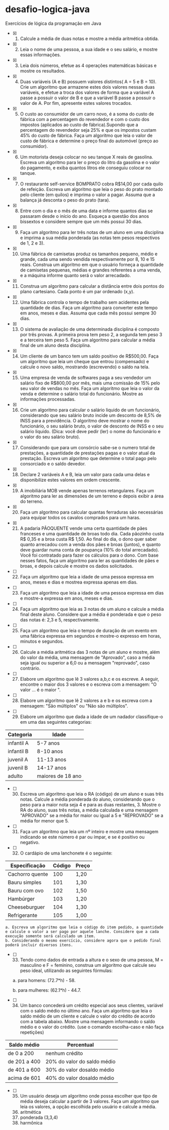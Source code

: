 # desafio-logica-java
Exercícios de lógica da programação em Java

- [x]  1. Calcule a média de duas notas e mostre a média aritmética obtida.
- [x]  2. Leia o nome de uma pessoa, a sua idade e o seu salário, e mostre essas informações.
- [x]  3. Leia dois números, efetue as 4 operações matemáticas básicas e mostre os resultados.
- [x]  4. Duas variáveis (A e B) possuem valores distintos( A = 5 e B = 10). Crie um algoritmo que armazene estes dois valores nessas duas variáveis, e efetue a troca dos valores de forma que a variável A passe a possuir o valor de B e que a variável B passe a possuir o valor de A. Por fim, apresente estes valores trocados.
- [x]  5. O custo ao consumidor de um carro novo, é a soma do custo de fábrica com a percentagem do revendedor e com o custo dos impostos (aplicados ao custo de fábrica).Supondo que a percentagem do revendedor seja 25% e que os impostos custam 45% do custo de fábrica. Faça um algoritmo que leia o valor de custo de fábrica e determine o preço final do automóvel (preço ao consumidor).
- [x]  6. Um motorista deseja colocar no seu tanque X reais de gasolina. Escreva um algoritmo para ler o preço do litro da gasolina e o valor do pagamento, e exiba quantos litros ele conseguiu colocar no tanque.
- [x]  7. O restaurante self-service BOMPRATO cobra R$14,00 por cada quilo de refeição. Escreva um algoritmo que leia o peso do prato montado pelo cliente (em quilos) e imprima o valor a pagar. Assuma que a balança já desconta o peso do prato (tara).
- [x]  8. Entre com o dia e o mês de uma data e informe quantos dias se passaram desde o início do ano. Esqueça a questão dos anos bissextos e considere sempre que um mês possui 30 dias.
- [x]  9. Faça um algoritmo para ler três notas de um aluno em uma disciplina e imprima a sua média ponderada (as notas tem pesos respectivos de 1, 2 e 3).
- [x]  10. Uma fábrica de camisetas produz os tamanhos pequeno, médio e grande, cada uma sendo vendida respectivamente por 8, 10 e 15 reais. Construa um algoritmo em que o usuário forneça a quantidade de camisetas pequenas, médias e grandes referentes a uma venda, e a máquina informe quanto será o valor arrecadado.
- [x]  11. Construa um algoritmo para calcular a distância entre dois pontos do plano cartesiano. Cada ponto é um par ordenado (x,y).
- [x]  12. Uma fábrica controla o tempo de trabalho sem acidentes pela quantidade de dias. Faça um algoritmo para converter este tempo em anos, meses e dias. Assuma que cada mês possui sempre 30 dias.
- [x]  13. O sistema de avaliação de uma determinada disciplina é composto por três provas. A primeira prova tem peso 2, a segunda tem peso 3 e a terceira tem peso 5. Faça um algoritmo para calcular a média final de um aluno desta disciplina.
- [x]  14. Um cliente de um banco tem um saldo positivo de R$500,00. Faça um algoritmo que leia um cheque que entrou (compensado) e calcule o novo saldo, mostrando (escrevendo) o saldo na  tela.
- [x]  15. Uma empresa de venda de softwares paga a seu vendedor um salário fixo de R$800,00 por mês, mais uma comissão de 15% pelo seu valor de vendas no mês. Faça um algoritmo que leia o valor da venda e determine o salário total do funcionário. Mostre as informações processadas.
- [x]  16. Crie um algoritmo para calcular o salário liquido de um funcionário, considerando que seu salário bruto incide um desconto de 8,5% de INSS para a previdência. O algoritmo deve mostrar o nome do funcionário, o seu salário bruto, o valor de desconto de INSS e o seu salário liquido. (Dica: você deve pedir (ler) o nome do funcionário e o valor do seu salário bruto).
- [x]  17. Considerando que para um consórcio sabe-se o numero total de prestações, a quantidade de prestações pagas e o valor atual da prestação. Escreva um algoritmo que determine o total pago pelo consorciado e o saldo devedor.
- [x]  18. Declare 2 variáveis A e B, leia um valor para cada uma delas e disponibilize estes valores em ordem crescente.
- [x]  19. A imobiliária MOB vende apenas terrenos retangulares. Faça um algoritmo para ler as dimensões de um terreno e depois exibir a área do terreno.
- [x]  20. Faça um algoritmo para calcular quantas ferraduras são necessárias para equipar todos os cavalos comprados para um haras.
- [x]  21. A padaria PÃOQUENTE vende uma certa quantidade de pães franceses e uma quantidade de broas todo dia. Cada pãozinho custa R$ 0,35 e a broa custa R$ 1,50. Ao final do dia, o dono quer saber quanto arrecadou com a venda dos pães e broas (juntos), e quanto deve guardar numa conta de poupança (10% do total arrecadado). Você foi contratado para fazer os cálculos para o dono. Com base nesses fatos, faça um algoritmo para ler as quantidades de pães e broas, e depois calcule e mostre os dados solicitados.
- [ ]  22. Faça um algoritmo que leia a idade de uma pessoa expressa em anos, meses e dias e mostrea expressa apenas em dias.
- [ ]  23. Faça um algoritmo que leia a idade de uma pessoa expressa em dias e mostre-a expressa em anos, meses e dias.
- [ ]  24. Faça um algoritmo que leia as 3 notas de um aluno e calcule a média final deste aluno. Considere que a média é ponderada e que o peso das notas é: 2,3 e 5, respectivamente.
- [ ]  25. Faça um algoritmo que leia o tempo de duração de um evento em uma fábrica expressa em segundos e mostre-o expresso em horas, minutos e segundos.
- [ ]  26. Calcule a média aritmética das 3 notas de um aluno e mostre, além do valor da média, uma mensagem de "Aprovado", caso a média seja igual ou superior a 6,0 ou a mensagem "reprovado", caso contrário.
- [ ]  27. Elabore um algoritmo que lê 3 valores a,b,c e os escreve. A seguir, encontre o maior dos 3 valores e o escreva com a mensagem: "O valor ... é o maior ".
- [ ]  28. Elabore um algoritmo que lê 2 valores a e b e os escreva com a mensagem: "São múltiplos" ou "Não são múltiplos".
- [ ]  29. Elabore um algoritmo que dada a idade de um nadador classifique-o em uma das seguintes categorias:

|Categoria|Idade 
|-----------|----------| 
| infantil A | 5-7 anos |
| infantil B | 8-10 anos |
| juvenil A | 11-13 anos |
| juvenil B | 14-17 anos |
| adulto | maiores de 18 ano |
- [ ]  30. Escreva um algoritmo que leia o RA (código) de um aluno e suas três notas. Calcule a média ponderada do aluno, considerando que o peso para a maior nota seja 4 e para as duas restantes, 3. Mostre o RA do aluno, suas três notas, a média calculada e uma mensagem "APROVADO" se a média for maior ou igual a 5 e "REPROVADO" se a média for menor que 5.
- [ ]  31. Faça um algoritmo que leia um nº inteiro e mostre uma mensagem indicando se este número é par ou ímpar, e se é positivo ou negativo.
- [ ]  32. O cardápio de uma lanchonete é o seguinte:

|Especificação|Código|Preço|
|-----------|-----------|-----------|
| Cachorro quente | 100 | 1,20 |
| Bauru simples | 101 | 1,30 |
| Bauru com ovo | 102 | 1,50 |
| Hambúrger | 103 | 1,20 |
| Cheeseburguer | 104 | 1,30 |
| Refrigerante | 105 | 1,00 |
    a. Escreva um algoritmo que leia o código do item pedido, a quantidade e calcule o valor a ser pago por aquele lanche. Considere que a cada execução somente será calculado um item.
    b. Considerando o mesmo exercício, considere agora que o pedido final poderá incluir diversos itens.
- [ ]  33. Tendo como dados de entrada a altura e o sexo de uma pessoa, M = masculino e F = feminino, construa um algoritmo que calcule seu peso ideal, utilizando as seguintes fórmulas:

    a. para homens: (72.7*h) - 58.

    b. para mulheres: (62.1*h) - 44.7.

- [ ]  34. Um banco concederá um crédito especial aos seus clientes, variável com o saldo médio no último ano. Faça um algoritmo que leia o saldo médio de um cliente e calcule o valor do crédito de acordo com a tabela abaixo. Mostre uma mensagem informando o saldo médio e o valor do crédito. (use o comando escolha-caso e não faça repetições)

|Saldo médio|Percentual|
|-------------|------------| 
| de 0 a 200 | nenhum crédito |
| de 201 a 400 | 20% do valor do saldo médio |
| de 401 a 600 | 30% do valor dosaldo médio |
| acima de 601 | 40% do valor dosaldo médio |

- [ ]  35. Um usuário deseja um algoritmo onde possa escolher que tipo de média deseja calcular a partir de 3 valores. Faça um algoritmo que leia os valores, a opção escolhida pelo usuário e calcule a média.
    1. aritmética
    2. ponderada (3,3,4)
    3. harmônica
